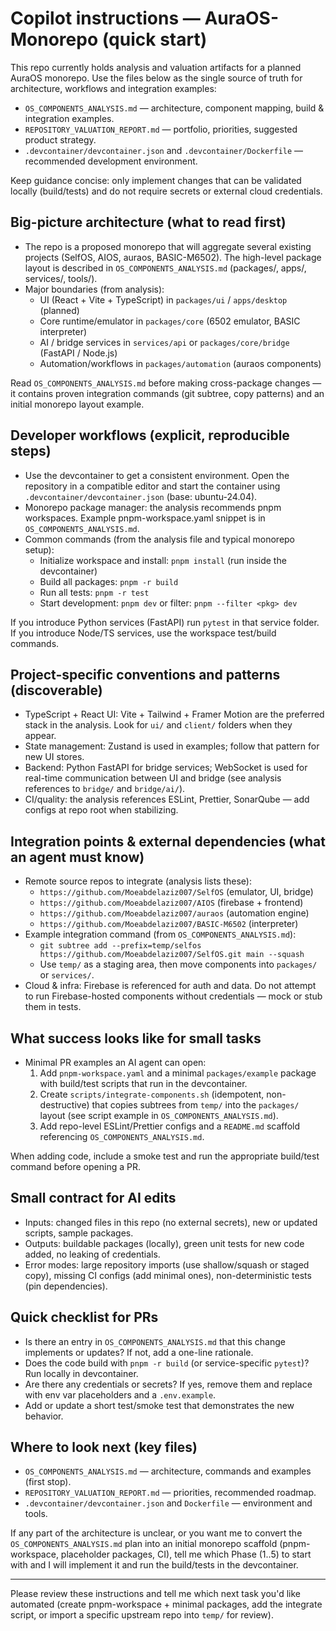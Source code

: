 <!--
Purpose: Short, actionable instructions for automated coding agents (Copilot-style) working in the AuraOS-Monorepo.
Keep it focused on what is discoverable in this repository and the attached analysis documents.
-->
# Copilot instructions — AuraOS-Monorepo (quick start)

This repo currently holds analysis and valuation artifacts for a planned AuraOS monorepo. Use the files below as the single source of truth for architecture, workflows and integration examples:

- `OS_COMPONENTS_ANALYSIS.md` — architecture, component mapping, build & integration examples.
- `REPOSITORY_VALUATION_REPORT.md` — portfolio, priorities, suggested product strategy.
- `.devcontainer/devcontainer.json` and `.devcontainer/Dockerfile` — recommended development environment.

Keep guidance concise: only implement changes that can be validated locally (build/tests) and do not require secrets or external cloud credentials.

## Big-picture architecture (what to read first)
- The repo is a proposed monorepo that will aggregate several existing projects (SelfOS, AIOS, auraos, BASIC-M6502). The high-level package layout is described in `OS_COMPONENTS_ANALYSIS.md` (packages/, apps/, services/, tools/).
- Major boundaries (from analysis):
  - UI (React + Vite + TypeScript) in `packages/ui` / `apps/desktop` (planned)
  - Core runtime/emulator in `packages/core` (6502 emulator, BASIC interpreter)
  - AI / bridge services in `services/api` or `packages/core/bridge` (FastAPI / Node.js)
  - Automation/workflows in `packages/automation` (auraos components)

Read `OS_COMPONENTS_ANALYSIS.md` before making cross-package changes — it contains proven integration commands (git subtree, copy patterns) and an initial monorepo layout example.

## Developer workflows (explicit, reproducible steps)
- Use the devcontainer to get a consistent environment. Open the repository in a compatible editor and start the container using `.devcontainer/devcontainer.json` (base: ubuntu-24.04).
- Monorepo package manager: the analysis recommends pnpm workspaces. Example pnpm-workspace.yaml snippet is in `OS_COMPONENTS_ANALYSIS.md`.
- Common commands (from the analysis file and typical monorepo setup):
  - Initialize workspace and install: `pnpm install` (run inside the devcontainer)
  - Build all packages: `pnpm -r build`
  - Run all tests: `pnpm -r test`
  - Start development: `pnpm dev` or filter: `pnpm --filter <pkg> dev`

If you introduce Python services (FastAPI) run `pytest` in that service folder. If you introduce Node/TS services, use the workspace test/build commands.

## Project-specific conventions and patterns (discoverable)
- TypeScript + React UI: Vite + Tailwind + Framer Motion are the preferred stack in the analysis. Look for `ui/` and `client/` folders when they appear.
- State management: Zustand is used in examples; follow that pattern for new UI stores.
- Backend: Python FastAPI for bridge services; WebSocket is used for real-time communication between UI and bridge (see analysis references to `bridge/` and `bridge/ai/`).
- CI/quality: the analysis references ESLint, Prettier, SonarQube — add configs at repo root when stabilizing.

## Integration points & external dependencies (what an agent must know)
- Remote source repos to integrate (analysis lists these):
  - `https://github.com/Moeabdelaziz007/SelfOS` (emulator, UI, bridge)
  - `https://github.com/Moeabdelaziz007/AIOS` (firebase + frontend)
  - `https://github.com/Moeabdelaziz007/auraos` (automation engine)
  - `https://github.com/Moeabdelaziz007/BASIC-M6502` (interpreter)
- Example integration command (from `OS_COMPONENTS_ANALYSIS.md`):
  - `git subtree add --prefix=temp/selfos https://github.com/Moeabdelaziz007/SelfOS.git main --squash`
  - Use `temp/` as a staging area, then move components into `packages/` or `services/`.
- Cloud & infra: Firebase is referenced for auth and data. Do not attempt to run Firebase-hosted components without credentials — mock or stub them in tests.

## What success looks like for small tasks
- Minimal PR examples an AI agent can open:
  1. Add `pnpm-workspace.yaml` and a minimal `packages/example` package with build/test scripts that run in the devcontainer.
  2. Create `scripts/integrate-components.sh` (idempotent, non-destructive) that copies subtrees from `temp/` into the `packages/` layout (see script example in `OS_COMPONENTS_ANALYSIS.md`).
  3. Add repo-level ESLint/Prettier configs and a `README.md` scaffold referencing `OS_COMPONENTS_ANALYSIS.md`.

When adding code, include a smoke test and run the appropriate build/test command before opening a PR.

## Small contract for AI edits
- Inputs: changed files in this repo (no external secrets), new or updated scripts, sample packages.
- Outputs: buildable packages (locally), green unit tests for new code added, no leaking of credentials.
- Error modes: large repository imports (use shallow/squash or staged copy), missing CI configs (add minimal ones), non-deterministic tests (pin dependencies).

## Quick checklist for PRs
- Is there an entry in `OS_COMPONENTS_ANALYSIS.md` that this change implements or updates? If not, add a one-line rationale.
- Does the code build with `pnpm -r build` (or service-specific `pytest`)? Run locally in devcontainer.
- Are there any credentials or secrets? If yes, remove them and replace with env var placeholders and a `.env.example`.
- Add or update a short test/smoke test that demonstrates the new behavior.

## Where to look next (key files)
- `OS_COMPONENTS_ANALYSIS.md` — architecture, commands and examples (first stop).
- `REPOSITORY_VALUATION_REPORT.md` — priorities, recommended roadmap.
- `.devcontainer/devcontainer.json` and `Dockerfile` — environment and tools.

If any part of the architecture is unclear, or you want me to convert the `OS_COMPONENTS_ANALYSIS.md` plan into an initial monorepo scaffold (pnpm-workspace, placeholder packages, CI), tell me which Phase (1..5) to start with and I will implement it and run the build/tests in the devcontainer.

---
Please review these instructions and tell me which next task you'd like automated (create pnpm-workspace + minimal packages, add the integrate script, or import a specific upstream repo into `temp/` for review).
